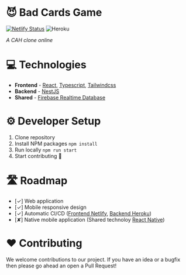 # 😈 Bad Cards Game

[![Netlify Status](https://api.netlify.com/api/v1/badges/95c9d272-6746-4131-9ffb-697894d18066/deploy-status)](https://app.netlify.com/sites/bad-cards/deploys)
![Heroku](https://heroku-badge.herokuapp.com/?app=bad-cards-api&style=flat&svg=1)

_A CAH clone online_

# 💻 Technologies

- **Frontend** - [React](https://github.com/topics/react), [Typescript](https://github.com/topics/typescript), [Tailwindcss](https://github.com/tailwindcss/tailwindcss)
- **Backend** - [NestJS](https://github.com/nestjs/nest)
- **Shared** - [Firebase Realtime Database](https://firebase.google.com/docs/database)

# ⚙️ Developer Setup

1. Clone repository
2. Install NPM packages `npm install`
3. Run locally `npm run start`
4. Start contributing 🚀

# 🛣️ Roadmap

- [✓] Web application
- [✓] Mobile responsive design
- [✓] Automatic CI/CD ([Frontend Netlify](https://bad-cards.netlify.app/), [Backend Heroku](https://bad-cards-api.herokuapp.com/))
- [✘] Native mobile application (Shared technoloy [React Native](https://github.com/facebook/react-native))

# ❤️ Contributing

We welcome contributions to our project. If you have an idea or a bugfix then please go ahead an open a Pull Request!
